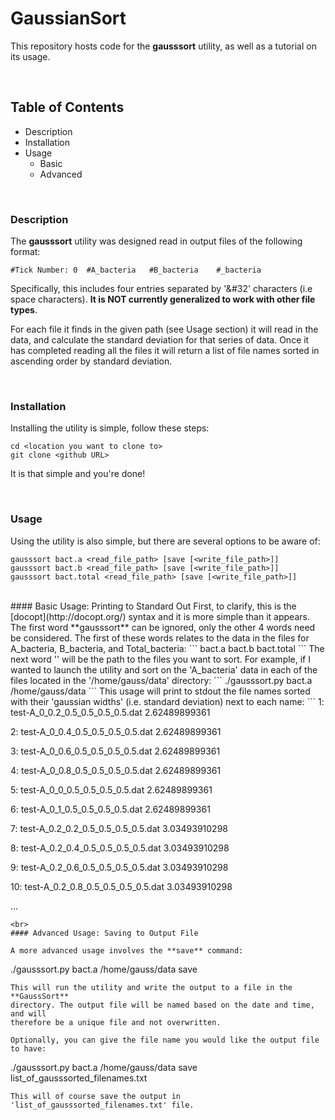 # GaussianSort
This repository hosts code for the **gausssort** utility, as well as a tutorial
on its usage.

<br>

## Table of Contents
- Description
- Installation
- Usage
  + Basic
  + Advanced

<br>

### Description
The **gausssort** utility was designed read in output files of the following
format:
```
#Tick Number: 0  #A_bacteria   #B_bacteria    #_bacteria
```
Specifically, this includes four entries separated by '&#32' characters
(i.e space characters). **It is NOT currently generalized to work with other
file types**.

For each file it finds in the given path (see Usage section) it will read in
the data, and calculate the standard deviation for that series of data. Once it
has completed reading all the files it will return a list of file names sorted
in ascending order by standard deviation.

<br>

### Installation
Installing the utility is simple, follow these steps:
```
cd <location you want to clone to>
git clone <github URL>
```
It is that simple and you're done!

<br>

### Usage
Using the utility is also simple, but there are several options to be aware
of:
```
gausssort bact.a <read_file_path> [save [<write_file_path>]]
gausssort bact.b <read_file_path> [save [<write_file_path>]]
gausssort bact.total <read_file_path> [save [<write_file_path>]]
```
<br>
#### Basic Usage: Printing to Standard Out
First, to clarify, this is the [docopt](http://docopt.org/) syntax and it is
more simple than it appears. The first word **gausssort** can be ignored, only
the other 4 words need be considered. The first of these words relates to the
data in the files for A_bacteria, B_bacteria, and Total_bacteria:
```
bact.a
bact.b
bact.total
```
The next word '<read_file_path>' will be the path to the files you want to
sort. For example, if I wanted to launch the utility and sort on the
'A_bacteria' data in each of the files located in the '/home/gauss/data'
directory:
```
./gausssort.py bact.a /home/gauss/data
```
This usage will print to stdout the file names sorted with their
'gaussian widths' (i.e. standard deviation) next to each name:
```
1:   test-A_0_0.2_0.5_0.5_0.5_0.5.dat        2.62489899361

2:   test-A_0_0.4_0.5_0.5_0.5_0.5.dat        2.62489899361

3:   test-A_0_0.6_0.5_0.5_0.5_0.5.dat        2.62489899361

4:   test-A_0_0.8_0.5_0.5_0.5_0.5.dat        2.62489899361

5:   test-A_0_0_0.5_0.5_0.5_0.5.dat          2.62489899361

6:   test-A_0_1_0.5_0.5_0.5_0.5.dat          2.62489899361

7:   test-A_0.2_0.2_0.5_0.5_0.5_0.5.dat      3.03493910298

8:   test-A_0.2_0.4_0.5_0.5_0.5_0.5.dat      3.03493910298

9:   test-A_0.2_0.6_0.5_0.5_0.5_0.5.dat      3.03493910298

10:  test-A_0.2_0.8_0.5_0.5_0.5_0.5.dat      3.03493910298

...
```
<br>
#### Advanced Usage: Saving to Output File

A more advanced usage involves the **save** command:
```
./gausssort.py bact.a /home/gauss/data save
```
This will run the utility and write the output to a file in the **GaussSort**
directory. The output file will be named based on the date and time, and will
therefore be a unique file and not overwritten.

Optionally, you can give the file name you would like the output file to have:
```
./gausssort.py bact.a /home/gauss/data save list_of_gausssorted_filenames.txt
```
This will of course save the output in 'list_of_gausssorted_filenames.txt' file.
